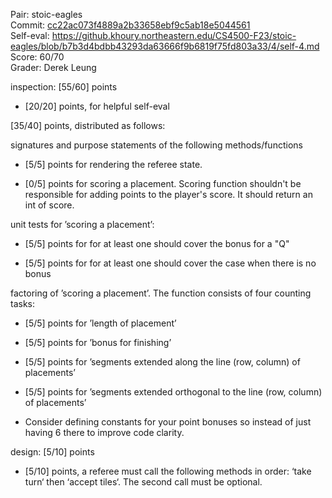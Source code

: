 Pair: stoic-eagles \
Commit: [cc22ac073f4889a2b33658ebf9c5ab18e5044561](https://github.khoury.northeastern.edu/CS4500-F23/stoic-eagles/tree/cc22ac073f4889a2b33658ebf9c5ab18e5044561) \
Self-eval: https://github.khoury.northeastern.edu/CS4500-F23/stoic-eagles/blob/b7b3d4bdbb43293da63666f9b6819f75fd803a33/4/self-4.md \
Score: 60/70 \
Grader: Derek Leung

inspection: [55/60] points

- [20/20] points, for helpful self-eval

[35/40] points, distributed as follows:

signatures and purpose statements of the following methods/functions

- [5/5] points for rendering the referee state.

- [0/5] points for scoring a placement. Scoring function shouldn't be responsible for adding points to the player's score. It should return an int of score.

unit tests for ’scoring a placement’:

- [5/5] points for for at least one should cover the bonus for a "Q"

- [5/5] points for for at least one should cover the case when there is no bonus

factoring of ’scoring a placement’. The function consists of four counting tasks:

- [5/5] points for ’length of placement’

- [5/5] points for ’bonus for finishing’

- [5/5] points for ’segments extended along the line (row, column) of placements’

- [5/5] points for ’segments extended orthogonal to the line (row, column) of placements’
- Consider defining constants for your point bonuses so instead of just having 6 there to improve code clarity.

design: [5/10] points

- [5/10] points, a referee must call the following methods in order: ‘take turn‘ then ‘accept tiles‘. The second call must be optional.

